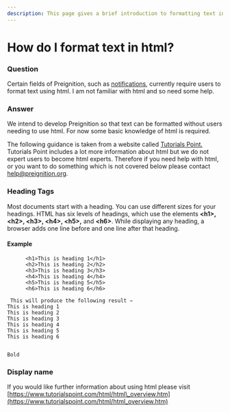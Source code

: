 ```yaml
---
description: This page gives a brief introduction to formatting text in html
---
```


# How do I format text in html?

### Question

Certain fields of Preignition, such as [notifications](https://program-user-docs.preignition.org/~/edit/drafts/-LFWl9S-Pg03NHvFiFEh/users-faq/how-do-i-format-text-in-html), currently require users to format text using html.  I am not familiar with html and so need some help.

### Answer

We intend to develop Preignition so that text can be formatted without users needing to use html.  For now some basic knowledge of html is required.

The following guidance is taken from a website called [Tutorials Point.](https://www.tutorialspoint.com/html/html_basic_tags.htm)  Tutorials Point includes a lot more information about html but we do not expert users to become html experts.  Therefore if you need help with html, or you want to do something which is not covered below please contact help@preignition.org.

### Heading Tags

Most documents start with a heading. You can use different sizes for your headings. HTML has six levels of headings, which use the elements **&lt;h1&gt;, &lt;h2&gt;, &lt;h3&gt;, &lt;h4&gt;, &lt;h5&gt;,** and **&lt;h6&gt;**. While displaying any heading, a browser adds one line before and one line after that heading.

#### Example

```text
      <h1>This is heading 1</h1>
      <h2>This is heading 2</h2>
      <h3>This is heading 3</h3>
      <h4>This is heading 4</h4>
      <h5>This is heading 5</h5>
      <h6>This is heading 6</h6>             
 
 This will produce the following result −
This is heading 1
This is heading 2
This is heading 3
This is heading 4
This is heading 5
This is heading 6


Bold
```

### Display name

If you would like further information about using html please visit [https://www.tutorialspoint.com/html/html\_overview.htm](https://www.tutorialspoint.com/html/html_overview.htm)

